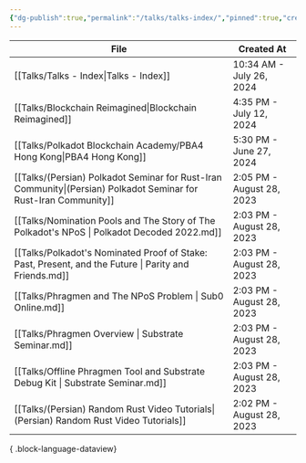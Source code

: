 ```yaml
---
{"dg-publish":true,"permalink":"/talks/talks-index/","pinned":true,"created":"2024-07-26T10:34:59.884+01:00","updated":"2024-07-26T10:46:38.272+01:00"}
---
```



| File                                                                                                                                                                                             | Created At                |
| ------------------------------------------------------------------------------------------------------------------------------------------------------------------------------------------------ | ------------------------- |
| [[Talks/Talks - Index\|Talks - Index]]                                                                                                                                                        | 10:34 AM - July 26, 2024  |
| [[Talks/Blockchain Reimagined\|Blockchain Reimagined]]                                                                                                                                        | 4:35 PM - July 12, 2024   |
| [[Talks/Polkadot Blockchain Academy/PBA4 Hong Kong\|PBA4 Hong Kong]]                                                                                                                          | 5:30 PM - June 27, 2024   |
| [[Talks/(Persian) Polkadot Seminar for Rust-Iran Community\|(Persian) Polkadot Seminar for Rust-Iran Community]]                                                                              | 2:05 PM - August 28, 2023 |
| [[Talks/Nomination Pools and The Story of The Polkadot's NPoS \\| Polkadot Decoded 2022.md\]]                     | 2:03 PM - August 28, 2023 |
| [[Talks/Polkadot's Nominated Proof of Stake: Past, Present, and the Future \\| Parity and Friends.md\]] | 2:03 PM - August 28, 2023 |
| [[Talks/Phragmen and The NPoS Problem \\| Sub0 Online.md\]]                                                                                         | 2:03 PM - August 28, 2023 |
| [[Talks/Phragmen Overview \\| Substrate Seminar.md\]]                                                                                                     | 2:03 PM - August 28, 2023 |
| [[Talks/Offline Phragmen Tool and Substrate Debug Kit \\| Substrate Seminar.md\]]                                             | 2:03 PM - August 28, 2023 |
| [[Talks/(Persian) Random Rust Video Tutorials\|(Persian) Random Rust Video Tutorials]]                                                                                                        | 2:02 PM - August 28, 2023 |

{ .block-language-dataview}
